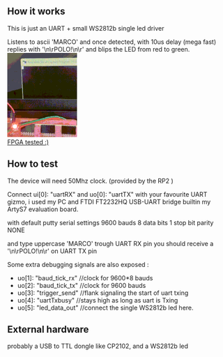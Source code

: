 <!---

This file is used to generate your project datasheet. Please fill in the information below and delete any unused
sections.

You can also include images in this folder and reference them in the markdown. Each image must be less than
512 kb in size, and the combined size of all images must be less than 1 MB.
-->

## How it works
This is just an UART + small WS2812b single led driver

Listens to ascii 'MARCO' and once detected, with 10us delay (mega fast) replies with '\n\rPOLO!\n\r' and blips the LED from red to green.    
![Demonstration](marcopolo.gif)    
[FPGA tested :)](https://www.linkedin.com/posts/javiermu%C3%B1oz_verilog-uart-fsms-activity-7348657715633647617-CXaE/)


## How to test
The device will need 50Mhz clock. (provided by the RP2 )

Connect ui[0]: "uartRX" and uo[0]: "uartTX" with your favourite UART gizmo, i used my PC and FTDI FT2232HQ USB-UART bridge builtin my ArtyS7 evaluation board.

with default putty serial settings 9600 bauds 
8 data bits 
1 stop bit 
parity NONE 

and type uppercase 'MARCO' trough UART RX pin
you should receive a '\n\rPOLO!\n\r' on UART TX pin

Some extra debugging signals are also exposed :     
-  uo[1]: "baud_tick_rx" //clock for 9600*8 bauds
-  uo[2]: "baud_tick_tx" //clock for 9600 bauds   
-  uo[3]: "trigger_send" //flank signaling the start of uart txing
-  uo[4]: "uartTxbusy"  //stays high as long as uart is Txing
-  uo[5]: "led_data_out"    //connect the single WS2812b led here.

## External hardware

probably a USB to TTL dongle like CP2102,
and a WS2812b led